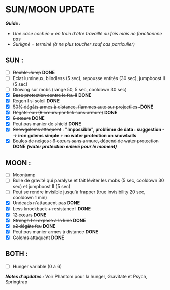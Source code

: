 # SUN/MOON UPDATE

***Guide :***
- *Une case cochée = en train d'être travaillé ou fais mais ne fonctionnne pas*
- *Surligné = terminé (à ne plus toucher sauf cas particulier)*

## SUN :
- [ ] ~~Double Jump~~ **DONE**
- [ ] Eclat lumineux, blindless (5 sec), repousse entités (30 sec), jumpboost II (5 sec)
- [ ] Glowing sur mobs (range 50, 5 sec, cooldown 30 sec)
- [x] ~~Base protection contre le feu II~~ **DONE**
- [x] ~~Regen I si soleil~~ **DONE**
- [x] ~~50% dégâts armes à distance, flammes auto sur projectiles~~~**DONE**
- [x] ~~Dégâts eau (6 cœurs par tick sans armure)~~ **DONE**
- [x] ~~8 cœurs~~ **DONE**
- [x] ~~Peut pas manier de shield~~ **DONE**
- [x] ~~Snowgolems attaquent~~ : **"Impossible", problème de data : suggestion --> iron golems simple + no water protection on snowballs**
- [x] ~~Boules de neiges : 6 cœurs sans armure, dépend de water protection~~ **DONE** ***(water protection enlevé pour le moment)***

## MOON :
- [ ] Moonjump
- [ ] Bulle de gravité qui paralyse et fait léviter les mobs (5 sec, cooldown 30 sec) et jumpboost II (5 sec)
- [ ] Peut se rendre invisible jusqu'à frapper (true invisibility 20 sec, cooldown 1 min)
- [x] ~~Undeads n'attaquent pas~~ **DONE**
- [x] ~~Less knockback + resistance I~~ **DONE**
- [x] ~~12 cœurs~~ **DONE**
- [x] ~~Strengh I si exposé à la lune~~ **DONE**
- [x] ~~x2 dégâts feu~~ **DONE**
- [x] ~~Peut pas manier armes à distance~~ **DONE**
- [x] ~~Golems attaquent~~ **DONE**

## BOTH :
- [ ] Hunger variable (0 à 6)

***Notes d'updates :*** 
Voir Phantom pour la hunger, Gravitate et Psych, Springtrap
